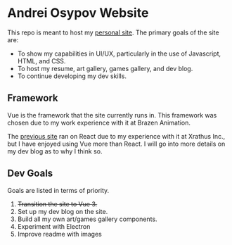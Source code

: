 # Andrei Osypov Website

This repo is meant to host my [personal site](https://andreiosypov.github.io/). The primary goals of the site are:
- To show my capabilities in UI/UX, particularly in the use of Javascript, HTML, and CSS.
- To host my resume, art gallery, games gallery, and dev blog.
- To continue developing my dev skills.

## Framework

Vue is the framework that the site currently runs in. This framework was chosen due to my work experience with it at Brazen Animation.

The [previous site](https://github.com/andreiosypov/andreiosypov.github.io-React) ran on React due to my experience with it at Xrathus Inc., but I have enjoyed using Vue more than React. I will go into more details on my dev blog as to why I think so.

## Dev Goals

Goals are listed in terms of priority.

1. ~~Transition the site to Vue 3.~~
2. Set up my dev blog on the site.
3. Build all my own art/games gallery components.
4. Experiment with Electron
5. Improve readme with images
